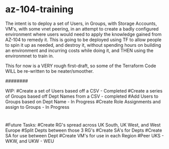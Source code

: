 # az-104-training
The intent is to deploy a set of Users, in Groups, with Storage Accounts, VM's, with some vnet peering, in an attempt to create a badly configured environment where users would need to apply the knowledge gained from AZ-104 to remedy it.
This is going to be deployed using TF to allow people to spin it up as needed, and destroy it, without spending hours on building an environment and incurring costs while doing it, and THEN using the environmnet to train in.

This for now is a VERY rough first-draft, so some of the Terraform Code WILL be re-written to be neater/smoother.

########

WIP:
#Create a set of Users based off a CSV - Completed
#Create a series of Groups based off Dept Names from a CSV - completed
#Add Users to Groups based on Dept Name - In Progress
#Create Role Assignments and assign to Groups - In Progress
#
#Future Tasks:
#Create RG's spread across UK South, UK West, and West Europe
#Split Depts between those 3 RG's
#Create SA's for Depts
#Create SA for use between Dept
#Create VM's for use in each Region
#Peer UKS - WKW, and UKW - WEU
